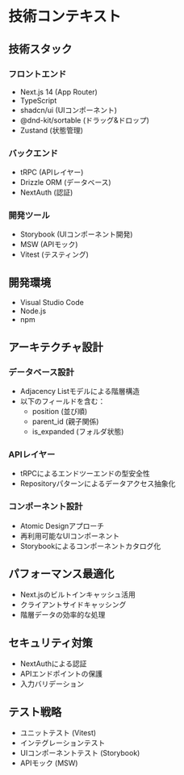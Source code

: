 # 技術コンテキスト

## 技術スタック

### フロントエンド
- Next.js 14 (App Router)
- TypeScript
- shadcn/ui (UIコンポーネント)
- @dnd-kit/sortable (ドラッグ&ドロップ)
- Zustand (状態管理)

### バックエンド
- tRPC (APIレイヤー)
- Drizzle ORM (データベース)
- NextAuth (認証)

### 開発ツール
- Storybook (UIコンポーネント開発)
- MSW (APIモック)
- Vitest (テスティング)

## 開発環境
- Visual Studio Code
- Node.js
- npm

## アーキテクチャ設計

### データベース設計
- Adjacency Listモデルによる階層構造
- 以下のフィールドを含む：
  - position (並び順)
  - parent_id (親子関係)
  - is_expanded (フォルダ状態)

### APIレイヤー
- tRPCによるエンドツーエンドの型安全性
- Repositoryパターンによるデータアクセス抽象化

### コンポーネント設計
- Atomic Designアプローチ
- 再利用可能なUIコンポーネント
- Storybookによるコンポーネントカタログ化

## パフォーマンス最適化
- Next.jsのビルトインキャッシュ活用
- クライアントサイドキャッシング
- 階層データの効率的な処理

## セキュリティ対策
- NextAuthによる認証
- APIエンドポイントの保護
- 入力バリデーション

## テスト戦略
- ユニットテスト (Vitest)
- インテグレーションテスト
- UIコンポーネントテスト (Storybook)
- APIモック (MSW)
